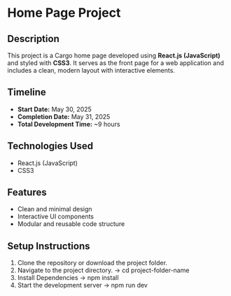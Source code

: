 # Home Page Project

## Description

This project is a Cargo home page developed using **React.js (JavaScript)** and styled with **CSS3**. It serves as the front page for a web application and includes a clean, modern layout with interactive elements.

## Timeline

- **Start Date:** May 30, 2025
- **Completion Date:** May 31, 2025
- **Total Development Time:** ~9 hours

## Technologies Used

- React.js (JavaScript)
- CSS3

## Features

- Clean and minimal design
- Interactive UI components
- Modular and reusable code structure

## Setup Instructions

1. Clone the repository or download the project folder.
2. Navigate to the project directory. -> cd project-folder-name
3. Install Dependencies -> npm install
4. Start the development server -> npm run dev
